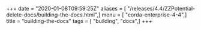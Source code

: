 +++
date = "2020-01-08T09:59:25Z"
aliases = [ "/releases/4.4/ZZPotential-delete-docs/building-the-docs.html",]
menu = [ "corda-enterprise-4-4",]
title = "building-the-docs"
tags = [ "building", "docs",]
+++

